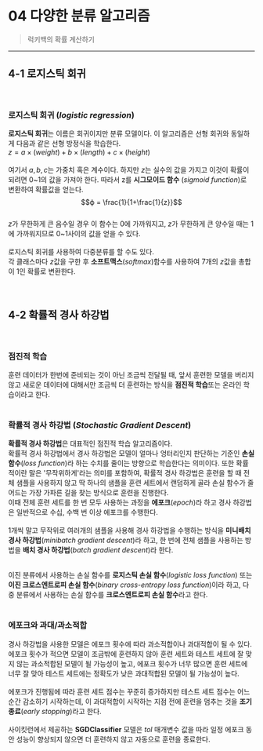 # 04 다양한 분류 알고리즘
> 럭키백의 확률 계산하기
---
## 4-1 로지스틱 회귀  
<br>

### 로지스틱 회귀 (*logistic regression*)
 **로지스틱 회귀**는 이름은 회귀이지만 분류 모델이다. 이 알고리즘은 선형 회귀와 동일하게 다음과 같은 선형 방정식을 학습한다.  
 $z = a × (weight) + b × (length) + c ×(height)$  
 <br>
 여기서 $a, b, c$는 가중치 혹은 계수이다. 하지만 $z$는 실수의 값을 가지고 이것이 확률이 되려면 0\~1의 값을 가져야 한다. 따라서 z를 **시그모이드 함수** (*sigmoid function*)로 변환하여 확률값을 얻는다.  
 $$ϕ = \frac{1}{1+\frac{1}{z}}$$  
 $z$가 무한하게 큰 음수일 경우 이 함수는 0에 가까워지고, $z$가 무한하게 큰 양수일 때는 1에 가까워지므로 0\~1사이의 값을 얻을 수 있다.  
 <br>
 로지스틱 회귀를 사용하여 다중분류를 할 수도 있다.  
 각 클래스마다 $z$값을 구한 후 **소프트맥스**(*softmax*)함수를 사용하여 7개의 $z$값을 총합이 1인 확률로 변환한다.  
 <br>
<br>
## 4-2 확률적 경사 하강법  
<br>

### 점진적 학습
 훈련 데이터가 한번에 준비되는 것이 아닌 조금씩 전달될 때, 앞서 훈련한 모델을 버리지 않고 새로운 데이터에 대해서만 조금씩 더 훈련하는 방식을 **점진적 학습**또는 온라인 학습이라고 한다. 
<br>
<br>
### 확률적 경사 하강법 (*Stochastic Gradient Descent*)
**확률적 경사 하강법**은 대표적인 점진적 학습 알고리즘이다.  
확률적 경사 하강법에서 경사 하강법은 모델이 얼마나 엉터리인지 판단하는 기준인 **손실 함수**(*loss function*)라 하는 수치를 줄이는 방향으로 학습한다는 의미이다. 또한 확률적이란 말은 '무작위하게'라는 의미를 포함하여, 확률적 경사 하강법은 훈련을 할 때 전체 샘플을 사용하지 않고 딱 하나의 샘플을 훈련 세트에서 랜덤하게 골라 손실 함수가 줄어드는 가장 가파른 길을 찾는 방식으로 훈련을 진행한다.  
이때 전체 훈련 세트를 한 번 모두 사용하는 과정을 **에포크**(*epoch*)라 하고 경사 하강법은 일반적으로 수십, 수백 번 이상 에포크를 수행한다.  
<br>
1개씩 말고 무작위로 여러개의 샘플을 사용해 경사 하강법을 수행하는 방식을 **미니배치 경사 하강법**(*minibatch gradient descent*)라 하고, 한 번에 전체 샘플을 사용하는 방법을 **배치 경사 하강법**(*batch gradient descent*)라 한다.  
<br>

이진 분류에서 사용하는 손실 함수를 **로지스틱 손실 함수**(*logistic loss function*) 또는 **이진 크로스엔트로피 손실 함수**(*binary cross-entropy loss function*)이라 하고, 다중 분류에서 사용하는 손실 함수를 **크로스엔트로피 손실 함수**라고 한다.  
<br>

### 에포크와 과대/과소적합
경사 하강법을 사용한 모델은 에포크 횟수에 따라 과소적합이나 과대적합이 될 수 있다.  
에포크 횟수가 적으면 모델이 조금밖에 훈련하지 않아 훈련 세트와 테스트 세트에 잘 맞지 않는 과소적합된 모델이 될 가능성이 높고, 에포크 횟수가 너무 많으면 훈련 세트에 너무 잘 맞아 테스트 세트에는 정확도가 낮은 과대적합된 모델이 될 가능성이 높다.  
<br>
에포크가 진행됨에 따라 훈련 세트 점수는 꾸준히 증가하지만 테스트 세트 점수는 어느 순간 감소하기 시작하는데, 이 과대적합이 시작하는 지점 전에 훈련을 멈추는 것을 **조기종료**(*early stopping*)라고 한다.  
<br>
사이킷런에서 제공하는 **SGDClassifier** 모델은 *tol* 매개변수 값을 따라 일정 에포크 동안 성능이 향상되지 않으면 더 훈련하지 않고 자동으로 훈련을 종료한다.